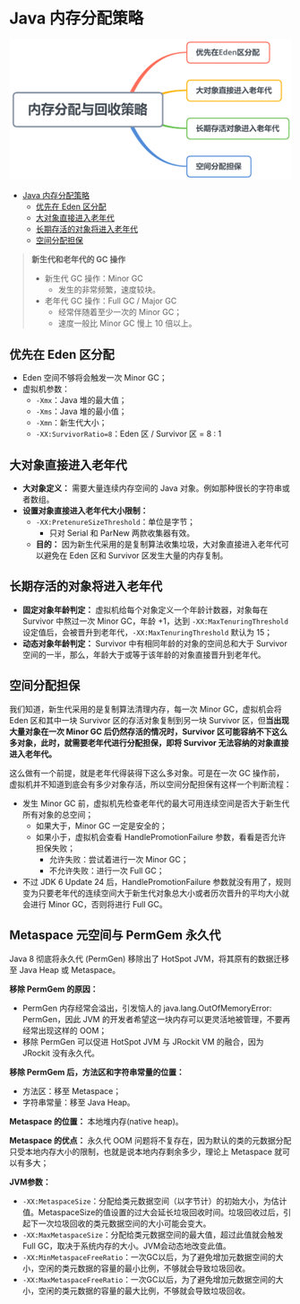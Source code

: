 # Java 内存分配策略

![内存分配与回收策略.png](./pic/内存分配与回收策略.png)

<!-- TOC -->

- [Java 内存分配策略](#java-内存分配策略)
    - [优先在 Eden 区分配](#优先在-eden-区分配)
    - [大对象直接进入老年代](#大对象直接进入老年代)
    - [长期存活的对象将进入老年代](#长期存活的对象将进入老年代)
    - [空间分配担保](#空间分配担保)

<!-- /TOC -->

> **新生代和老年代的 GC 操作**
>
> - 新生代 GC 操作：Minor GC
> 	- 发生的非常频繁，速度较块。
> - 老年代 GC 操作：Full GC / Major GC
> 	- 经常伴随着至少一次的 Minor GC；
> 	- 速度一般比 Minor GC 慢上 10 倍以上。



## 优先在 Eden 区分配

- Eden 空间不够将会触发一次 Minor GC；
- 虚拟机参数：
	- `-Xmx`：Java 堆的最大值；
	- `-Xms`：Java 堆的最小值；
	- `-Xmn`：新生代大小；
	- `-XX:SurvivorRatio=8`：Eden 区 / Survivor 区 = 8 : 1



## 大对象直接进入老年代

- **大对象定义：** 需要大量连续内存空间的 Java 对象。例如那种很长的字符串或者数组。
- **设置对象直接进入老年代大小限制：**
	- `-XX:PretenureSizeThreshold`：单位是字节；
		- 只对 Serial 和 ParNew 两款收集器有效。
	- **目的：** 因为新生代采用的是复制算法收集垃圾，大对象直接进入老年代可以避免在 Eden 区和 Survivor 区发生大量的内存复制。



## 长期存活的对象将进入老年代

- **固定对象年龄判定：** 虚拟机给每个对象定义一个年龄计数器，对象每在 Survivor 中熬过一次 Minor GC，年龄 +1，达到 `-XX:MaxTenuringThreshold` 设定值后，会被晋升到老年代，`-XX:MaxTenuringThreshold` 默认为 15；
- **动态对象年龄判定：** Survivor 中有相同年龄的对象的空间总和大于 Survivor 空间的一半，那么，年龄大于或等于该年龄的对象直接晋升到老年代。



## 空间分配担保

我们知道，新生代采用的是复制算法清理内存，每一次 Minor GC，虚拟机会将 Eden 区和其中一块 Survivor 区的存活对象复制到另一块 Survivor 区，但**当出现大量对象在一次 Minor GC 后仍然存活的情况时，Survivor 区可能容纳不下这么多对象，此时，就需要老年代进行分配担保，即将 Survivor 无法容纳的对象直接进入老年代。**

这么做有一个前提，就是老年代得装得下这么多对象。可是在一次 GC 操作前，虚拟机并不知道到底会有多少对象存活，所以空间分配担保有这样一个判断流程：

- 发生 Minor GC 前，虚拟机先检查老年代的最大可用连续空间是否大于新生代所有对象的总空间；
	- 如果大于，Minor GC 一定是安全的；
	- 如果小于，虚拟机会查看 HandlePromotionFailure 参数，看看是否允许担保失败；
		- 允许失败：尝试着进行一次 Minor GC；
		- 不允许失败：进行一次 Full GC；
- 不过 JDK 6 Update 24 后，HandlePromotionFailure 参数就没有用了，规则变为只要老年代的连续空间大于新生代对象总大小或者历次晋升的平均大小就会进行 Minor GC，否则将进行 Full GC。



## Metaspace 元空间与 PermGem 永久代

Java 8 彻底将永久代 (PermGen) 移除出了 HotSpot JVM，将其原有的数据迁移至 Java Heap 或 Metaspace。

**移除 PermGem 的原因：**

- PermGen 内存经常会溢出，引发恼人的 java.lang.OutOfMemoryError: PermGen，因此 JVM 的开发者希望这一块内存可以更灵活地被管理，不要再经常出现这样的 OOM；
- 移除 PermGen 可以促进 HotSpot JVM 与 JRockit VM 的融合，因为 JRockit 没有永久代。

**移除 PermGem 后，方法区和字符串常量的位置：**

- 方法区：移至 Metaspace；
- 字符串常量：移至 Java Heap。

**Metaspace 的位置：** 本地堆内存(native heap)。

**Metaspace 的优点：** 永久代 OOM 问题将不复存在，因为默认的类的元数据分配只受本地内存大小的限制，也就是说本地内存剩余多少，理论上 Metaspace 就可以有多大；

**JVM参数：**

- `-XX:MetaspaceSize`：分配给类元数据空间（以字节计）的初始大小，为估计值。MetaspaceSize的值设置的过大会延长垃圾回收时间。垃圾回收过后，引起下一次垃圾回收的类元数据空间的大小可能会变大。
- `-XX:MaxMetaspaceSize`：分配给类元数据空间的最大值，超过此值就会触发Full GC，取决于系统内存的大小。JVM会动态地改变此值。
- `-XX:MinMetaspaceFreeRatio`：一次GC以后，为了避免增加元数据空间的大小，空闲的类元数据的容量的最小比例，不够就会导致垃圾回收。
- `-XX:MaxMetaspaceFreeRatio`：一次GC以后，为了避免增加元数据空间的大小，空闲的类元数据的容量的最大比例，不够就会导致垃圾回收。